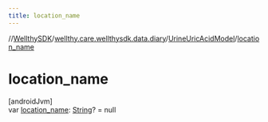 ```yaml
---
title: location_name
---
```

//[WellthySDK](../../../index.html)/[wellthy.care.wellthysdk.data.diary](../index.html)/[UrineUricAcidModel](index.html)/[location_name](location_name.html)



# location_name



[androidJvm]\
var [location_name](location_name.html): [String](https://kotlinlang.org/api/latest/jvm/stdlib/kotlin/-string/index.html)? = null




